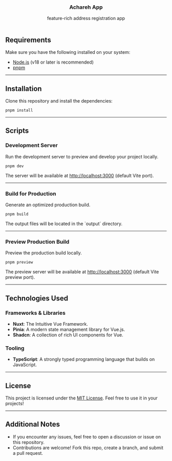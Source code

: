   <h3 align="center">Achareh App</h3>

  <p align="center">
    feature-rich address registration app
    <br />
    <br />
  </p>
</div>

## Requirements

Make sure you have the following installed on your system:

- [Node.js](https://nodejs.org/) (v18 or later is recommended)
- [pnpm](https://pnpm.io/)

---

## Installation

Clone this repository and install the dependencies:

```
pnpm install
```

---

## Scripts

### Development Server

Run the development server to preview and develop your project locally.

```
pnpm dev
```

The server will be available at [http://localhost:3000](http://localhost:3000) (default Vite port).

---

### Build for Production

Generate an optimized production build.

```
pnpm build
```

The output files will be located in the \`output\` directory.

---

### Preview Production Build

Preview the production build locally.

```
pnpm preview
```

The preview server will be available at [http://localhost:3000](http://localhost:3000) (default Vite preview port).

---

## Technologies Used

### Frameworks & Libraries

- **Nuxt**: The Intuitive Vue Framework.
- **Pinia**: A modern state management library for Vue.js.
- **Shadcn**: A collection of rich UI components for Vue.

### Tooling

- **TypeScript**: A strongly typed programming language that builds on JavaScript.

---

## License

This project is licensed under the [MIT License](./LICENSE). Feel free to use it in your projects!

---

## Additional Notes

- If you encounter any issues, feel free to open a discussion or issue on this repository.
- Contributions are welcome! Fork this repo, create a branch, and submit a pull request.
